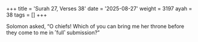 +++
title = 'Surah 27, Verses 38'
date = '2025-08-27'
weight = 3197
ayah = 38
tags = []
+++

Solomon asked, “O chiefs! Which of you can bring me her throne before they come to me in ˹full˺ submission?”